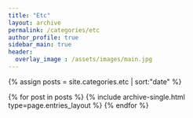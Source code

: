 ```yaml
---
title: "Etc"
layout: archive
permalink: /categories/etc
author_profile: true
sidebar_main: true
header:
  overlay_image : /assets/images/main.jpg
---
```


{% assign posts = site.categories.etc | sort:"date" %}

{% for post in posts %}
  {% include archive-single.html type=page.entries_layout %}
{% endfor %}

